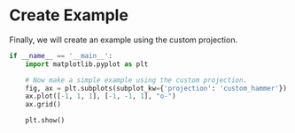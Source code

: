 # Create Example

Finally, we will create an example using the custom projection.

```python
if __name__ == '__main__':
    import matplotlib.pyplot as plt

    # Now make a simple example using the custom projection.
    fig, ax = plt.subplots(subplot_kw={'projection': 'custom_hammer'})
    ax.plot([-1, 1, 1], [-1, -1, 1], "o-")
    ax.grid()

    plt.show()
```
